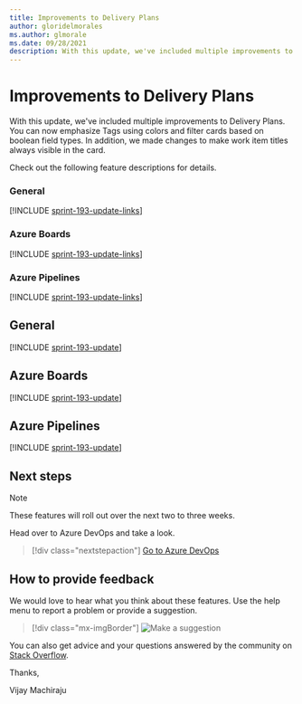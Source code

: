 ```yaml
---
title: Improvements to Delivery Plans
author: gloridelmorales
ms.author: glmorale
ms.date: 09/28/2021
description: With this update, we've included multiple improvements to Delivery Plans.
---
```


# Improvements to Delivery Plans

With this update, we've included multiple improvements to Delivery Plans. You can now emphasize Tags using colors and filter cards based on boolean field types. In addition, we made changes to make work item titles always visible in the card.  

Check out the following feature descriptions for details.

### General

[!INCLUDE [sprint-193-update-links](includes/general/sprint-193-update-links.md)]

### Azure Boards

[!INCLUDE [sprint-193-update-links](includes/boards/sprint-193-update-links.md)]

### Azure Pipelines

[!INCLUDE [sprint-193-update-links](includes/pipelines/sprint-193-update-links.md)]

## General

[!INCLUDE [sprint-193-update](includes/general/sprint-193-update.md)]

## Azure Boards

[!INCLUDE [sprint-193-update](includes/boards/sprint-193-update.md)]

## Azure Pipelines

[!INCLUDE [sprint-193-update](includes/pipelines/sprint-193-update.md)]


## Next steps

> [!NOTE]
> These features will roll out over the next two to three weeks.

Head over to Azure DevOps and take a look.

> [!div class="nextstepaction"] 
> [Go to Azure DevOps](https://go.microsoft.com/fwlink/?LinkId=307137&campaign=o~msft~docs~product-vsts~release-notes)

## How to provide feedback

We would love to hear what you think about these features. Use the help menu to report a problem or provide a suggestion.

> [!div class="mx-imgBorder"] 
> ![Make a suggestion](../media/make-a-suggestion.png)

You can also get advice and your questions answered by the community on [Stack Overflow](https://stackoverflow.com/questions/tagged/azure-devops).

Thanks,

Vijay Machiraju